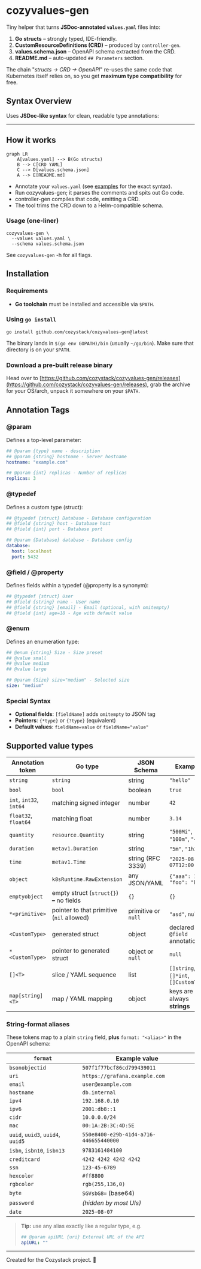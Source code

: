# cozyvalues-gen

Tiny helper that turns **JSDoc-annotated `values.yaml`** files into:

1. **Go structs** – strongly typed, IDE-friendly.
2. **CustomResourceDefinitions (CRD)** – produced by `controller-gen`.
3. **values.schema.json** – OpenAPI schema extracted from the CRD.
4. **README.md** – auto-updated `## Parameters` section.

The chain "_structs → CRD → OpenAPI_" re-uses the same code that Kubernetes itself relies on, so you get **maximum type compatibility** for free.

## Syntax Overview

Uses **JSDoc-like syntax** for clean, readable type annotations:

---

## How it works

```mermaid
graph LR
    A[values.yaml] --> B(Go structs)
    B --> C[CRD YAML]
    C --> D[values.schema.json]
    A --> E[README.md]
```

- Annotate your `values.yaml` (see [examples](examples) for the exact syntax).
- Run cozyvalues-gen; it parses the comments and spits out Go code.
- controller-gen compiles that code, emitting a CRD.
- The tool trims the CRD down to a Helm-compatible schema.

### Usage (one-liner)

```
cozyvalues-gen \
  --values values.yaml \
  --schema values.schema.json
```

See `cozyvalues-gen` -h for all flags.

## Installation

### Requirements
- **Go toolchain** must be installed and accessible via `$PATH`.


### Using `go install`

```console
go install github.com/cozystack/cozyvalues-gen@latest
```

The binary lands in `$(go env GOPATH)/bin` (usually `~/go/bin`). Make sure that directory is on your `$PATH`.

### Download a pre‑built release binary

Head over to [https://github.com/cozystack/cozyvalues-gen/releases](https://github.com/cozystack/cozyvalues-gen/releases), grab the archive for your OS/arch, unpack it somewhere on your `$PATH`.

## Annotation Tags

### @param
Defines a top-level parameter:
```yaml
## @param {type} name - description
## @param {string} hostname - Server hostname
hostname: "example.com"

## @param {int} replicas - Number of replicas
replicas: 3
```

### @typedef
Defines a custom type (struct):
```yaml
## @typedef {struct} Database - Database configuration
## @field {string} host - Database host
## @field {int} port - Database port

## @param {Database} database - Database config
database:
  host: localhost
  port: 5432
```

### @field / @property
Defines fields within a typedef (@property is a synonym):
```yaml
## @typedef {struct} User
## @field {string} name - User name
## @field {string} [email] - Email (optional, with omitempty)
## @field {int} age=18 - Age with default value
```

### @enum
Defines an enumeration type:
```yaml
## @enum {string} Size - Size preset
## @value small
## @value medium
## @value large

## @param {Size} size="medium" - Selected size
size: "medium"
```

### Special Syntax

- **Optional fields**: `[fieldName]` adds `omitempty` to JSON tag
- **Pointers**: `{*type}` or `{?type}` (equivalent)
- **Default values**: `fieldName=value` or `fieldName="value"`

## Supported value types

| Annotation token               | Go type                                    | JSON Schema             | Examples                             |
| ------------------------------ | ------------------------------------------ | ----------------------- | ------------------------------------ |
| `string`                       | `string`                                   | string                  | `"hello"`                            |
| `bool`                         | `bool`                                     | boolean                 | `true`                               |
| `int`, `int32`, `int64`        | matching signed integer                    | number                  | `42`                                 |
| `float32`, `float64`           | matching float                             | number                  | `3.14`                               |
| `quantity`                     | `resource.Quantity`                        | string                  | `"500Mi"`, `"100m"`, `"4Gi"`         |
| `duration`                     | `metav1.Duration`                          | string                  | `"5m"`, `"1h30m"`                    |
| `time`                         | `metav1.Time`                              | string (RFC 3339)       | `"2025-08-07T12:00:00Z"`             |
| `object`                       | `k8sRuntime.RawExtension`                  | any JSON/YAML           | `{"aaa": 123, "foo": "bar"}`         |
| `emptyobject`                  | empty struct (`struct{}`) **–** no fields  | `{}`                    | `{}`                                 |
| `*<primitive>`                 | pointer to that primitive (`nil` allowed)  | primitive or `null`     | `"asd"`, `null` …                    |
| `<CustomType>`                 | generated struct                           | object                  | declared from `@field` annotations   |
| `*<CustomType>`                | pointer to generated struct                | object or `null`        | `null`                               |
| `[]<T>`                        | slice / YAML sequence                      | list                    | `[]string`, `[]*int`, `[]CustomType` |
| `map[string]<T>`               | map / YAML mapping                         | object                  | keys are always **strings**          |

### String-format aliases

These tokens map to a plain `string` field, **plus** `format: "<alias>"` in the OpenAPI schema:

| `format`        | Example value                          |
| --------------- | -------------------------------------- |
| `bsonobjectid`  | `507f1f77bcf86cd799439011`             |
| `uri`           | `https://grafana.example.com`          |
| `email`         | `user@example.com`                     |
| `hostname`      | `db.internal`                          |
| `ipv4`          | `192.168.0.10`                         |
| `ipv6`          | `2001:db8::1`                          |
| `cidr`          | `10.0.0.0/24`                          |
| `mac`           | `00:1A:2B:3C:4D:5E`                    |
| `uuid`, `uuid3`, `uuid4`, `uuid5` | `550e8400-e29b-41d4-a716-446655440000` |
| `isbn`, `isbn10`, `isbn13`        | `9783161484100`      |
| `creditcard`    | `4242 4242 4242 4242`                  |
| `ssn`           | `123-45-6789`                          |
| `hexcolor`      | `#ff8800`                              |
| `rgbcolor`      | `rgb(255,136,0)`                       |
| `byte`          | `SGVsbG8=` (base64)                    |
| `password`      | *(hidden by most UIs)*                 |
| `date`          | `2025-08-07`                           |

> **Tip:** use any alias exactly like a regular type, e.g.  
> ```yaml
> ## @param apiURL {uri} External URL of the API
> apiURL: ""
> ```

---

Created for the Cozystack project. 🚀
